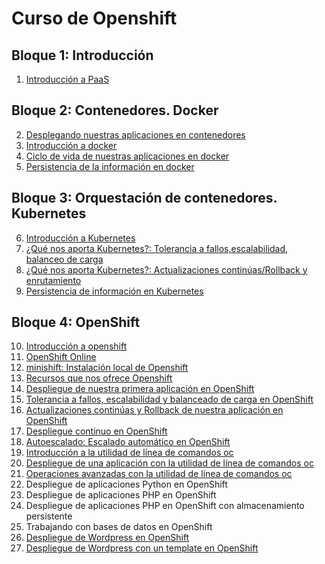 # Curso de Openshift

## Bloque 1: Introducción

1. [Introducción a PaaS](curso/u01)

## Bloque 2: Contenedores. Docker

2. [Desplegando nuestras aplicaciones en contenedores](curso/u02)
3. [Introducción a docker](curso/u03)
4. [Ciclo de vida de nuestras aplicaciones en docker](curso/u04)
5. [Persistencia de la información en docker](curso/u05)

## Bloque 3: Orquestación de contenedores. Kubernetes

6. [Introducción a Kubernetes](curso/u06)
7. [¿Qué nos aporta Kubernetes?: Tolerancia a fallos,escalabilidad, balanceo de carga](curso/u07)
8. [¿Qué nos aporta Kubernetes?: Actualizaciones continúas/Rollback y enrutamiento](curso/u08)
9. [Persistencia de información en Kubernetes](curso/u09)

## Bloque 4: OpenShift

10. [Introducción a openshift](curso/u10)
11. [OpenShift Online](curso/u11)
12. [minishift: Instalación local de Openshift](curso/u12)
13. [Recursos que nos ofrece Openshift](curso/u13)
14. [Despliegue de nuestra primera aplicación en OpenShift](curso/u14)
15. [Tolerancia a fallos, escalabilidad y balanceado de carga en OpenShift](curso/u15)
16. [Actualizaciones continúas y Rollback de nuestra aplicación en OpenShift](curso/u16)
17. [Despliegue continuo en OpenShift](curso/u17)
18. [Autoescalado: Escalado automático en OpenShift](curso/u18)
19. [Introducción a la utilidad de línea de comandos oc](curso/u19)
20. [Despliegue de una aplicación con la utilidad de línea de comandos oc](curso/u20)
21. [Operaciones avanzadas con la utilidad de línea de comandos oc](curso/u21)
22. Despliegue de aplicaciones Python en OpenShift
23. Despliegue de aplicaciones PHP en OpenShift
24. Despliegue de aplicaciones PHP en OpenShift con almacenamiento persistente
25. Trabajando con bases de datos en OpenShift
26. [Despliegue de Wordpress en OpenShift](curso/u26)
27. [Despliegue de Wordpress con un template en OpenShift](curso/u27)
